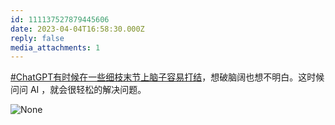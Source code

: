 ```yaml
---
id: 111137527879445606
date: 2023-04-04T16:58:30.000Z
reply: false
media_attachments: 1
---
```


[#ChatGPT有时候在一些细枝末节上脑子容易打结](https://e5n.cc/tags/ChatGPT%E6%9C%89%E6%97%B6%E5%80%99%E5%9C%A8%E4%B8%80%E4%BA%9B%E7%BB%86%E6%9E%9D%E6%9C%AB%E8%8A%82%E4%B8%8A%E8%84%91%E5%AD%90%E5%AE%B9%E6%98%93%E6%89%93%E7%BB%93)，想破脑阔也想不明白。这时候问问 AI ，就会很轻松的解决问题。

![None](https://files.e5n.cc/media_attachments/files/111/219/465/679/943/742/original/02ead5ee5d1c9f3c.webp)
